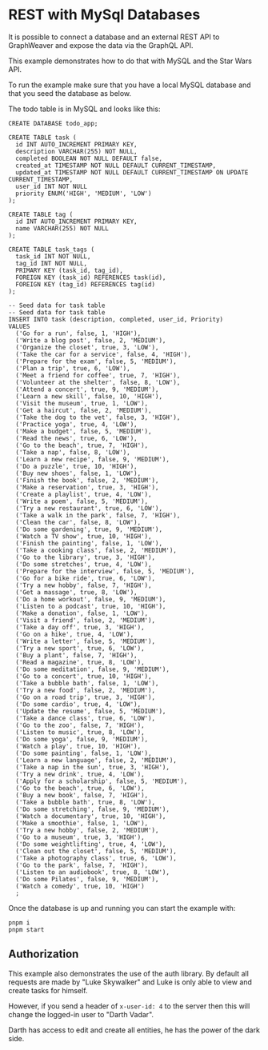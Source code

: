 # REST with MySql Databases

It is possible to connect a database and an external REST API to GraphWeaver and expose the data via the GraphQL API.

This example demonstrates how to do that with MySQL and the Star Wars API.

To run the example make sure that you have a local MySQL database and that you seed the database as below.

The todo table is in MySQL and looks like this:

```
CREATE DATABASE todo_app;

CREATE TABLE task (
  id INT AUTO_INCREMENT PRIMARY KEY,
  description VARCHAR(255) NOT NULL,
  completed BOOLEAN NOT NULL DEFAULT false,
  created_at TIMESTAMP NOT NULL DEFAULT CURRENT_TIMESTAMP,
  updated_at TIMESTAMP NOT NULL DEFAULT CURRENT_TIMESTAMP ON UPDATE CURRENT_TIMESTAMP,
  user_id INT NOT NULL
  priority ENUM('HIGH', 'MEDIUM', 'LOW')
);

CREATE TABLE tag (
  id INT AUTO_INCREMENT PRIMARY KEY,
  name VARCHAR(255) NOT NULL
);

CREATE TABLE task_tags (
  task_id INT NOT NULL,
  tag_id INT NOT NULL,
  PRIMARY KEY (task_id, tag_id),
  FOREIGN KEY (task_id) REFERENCES task(id),
  FOREIGN KEY (tag_id) REFERENCES tag(id)
);

-- Seed data for task table
-- Seed data for task table
INSERT INTO task (description, completed, user_id, Priority)
VALUES
  ('Go for a run', false, 1, 'HIGH'),
  ('Write a blog post', false, 2, 'MEDIUM'),
  ('Organize the closet', true, 3, 'LOW'),
  ('Take the car for a service', false, 4, 'HIGH'),
  ('Prepare for the exam', false, 5, 'MEDIUM'),
  ('Plan a trip', true, 6, 'LOW'),
  ('Meet a friend for coffee', true, 7, 'HIGH'),
  ('Volunteer at the shelter', false, 8, 'LOW'),
  ('Attend a concert', true, 9, 'MEDIUM'),
  ('Learn a new skill', false, 10, 'HIGH'),
  ('Visit the museum', true, 1, 'LOW'),
  ('Get a haircut', false, 2, 'MEDIUM'),
  ('Take the dog to the vet', false, 3, 'HIGH'),
  ('Practice yoga', true, 4, 'LOW'),
  ('Make a budget', false, 5, 'MEDIUM'),
  ('Read the news', true, 6, 'LOW'),
  ('Go to the beach', true, 7, 'HIGH'),
  ('Take a nap', false, 8, 'LOW'),
  ('Learn a new recipe', false, 9, 'MEDIUM'),
  ('Do a puzzle', true, 10, 'HIGH'),
  ('Buy new shoes', false, 1, 'LOW'),
  ('Finish the book', false, 2, 'MEDIUM'),
  ('Make a reservation', true, 3, 'HIGH'),
  ('Create a playlist', true, 4, 'LOW'),
  ('Write a poem', false, 5, 'MEDIUM'),
  ('Try a new restaurant', true, 6, 'LOW'),
  ('Take a walk in the park', false, 7, 'HIGH'),
  ('Clean the car', false, 8, 'LOW'),
  ('Do some gardening', true, 9, 'MEDIUM'),
  ('Watch a TV show', true, 10, 'HIGH'),
  ('Finish the painting', false, 1, 'LOW'),
  ('Take a cooking class', false, 2, 'MEDIUM'),
  ('Go to the library', true, 3, 'HIGH'),
  ('Do some stretches', true, 4, 'LOW'),
  ('Prepare for the interview', false, 5, 'MEDIUM'),
  ('Go for a bike ride', true, 6, 'LOW'),
  ('Try a new hobby', false, 7, 'HIGH'),
  ('Get a massage', true, 8, 'LOW'),
  ('Do a home workout', false, 9, 'MEDIUM'),
  ('Listen to a podcast', true, 10, 'HIGH'),
  ('Make a donation', false, 1, 'LOW'),
  ('Visit a friend', false, 2, 'MEDIUM'),
  ('Take a day off', true, 3, 'HIGH'),
  ('Go on a hike', true, 4, 'LOW'),
  ('Write a letter', false, 5, 'MEDIUM'),
  ('Try a new sport', true, 6, 'LOW'),
  ('Buy a plant', false, 7, 'HIGH'),
  ('Read a magazine', true, 8, 'LOW'),
  ('Do some meditation', false, 9, 'MEDIUM'),
  ('Go to a concert', true, 10, 'HIGH'),
  ('Take a bubble bath', false, 1, 'LOW'),
  ('Try a new food', false, 2, 'MEDIUM'),
  ('Go on a road trip', true, 3, 'HIGH'),
  ('Do some cardio', true, 4, 'LOW'),
  ('Update the resume', false, 5, 'MEDIUM'),
  ('Take a dance class', true, 6, 'LOW'),
  ('Go to the zoo', false, 7, 'HIGH'),
  ('Listen to music', true, 8, 'LOW'),
  ('Do some yoga', false, 9, 'MEDIUM'),
  ('Watch a play', true, 10, 'HIGH'),
  ('Do some painting', false, 1, 'LOW'),
  ('Learn a new language', false, 2, 'MEDIUM'),
  ('Take a nap in the sun', true, 3, 'HIGH'),
  ('Try a new drink', true, 4, 'LOW'),
  ('Apply for a scholarship', false, 5, 'MEDIUM'),
  ('Go to the beach', true, 6, 'LOW'),
  ('Buy a new book', false, 7, 'HIGH'),
  ('Take a bubble bath', true, 8, 'LOW'),
  ('Do some stretching', false, 9, 'MEDIUM'),
  ('Watch a documentary', true, 10, 'HIGH'),
  ('Make a smoothie', false, 1, 'LOW'),
  ('Try a new hobby', false, 2, 'MEDIUM'),
  ('Go to a museum', true, 3, 'HIGH'),
  ('Do some weightlifting', true, 4, 'LOW'),
  ('Clean out the closet', false, 5, 'MEDIUM'),
  ('Take a photography class', true, 6, 'LOW'),
  ('Go to the park', false, 7, 'HIGH'),
  ('Listen to an audiobook', true, 8, 'LOW'),
  ('Do some Pilates', false, 9, 'MEDIUM'),
  ('Watch a comedy', true, 10, 'HIGH')
  ;

```

Once the database is up and running you can start the example with:

```
pnpm i
pnpm start
```

## Authorization

This example also demonstrates the use of the auth library. By default all requests are made by "Luke Skywalker" and Luke is only able to view and create tasks for himself.

However, if you send a header of `x-user-id: 4` to the server then this will change the logged-in user to "Darth Vadar".

Darth has access to edit and create all entities, he has the power of the dark side.
